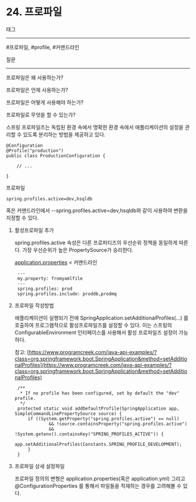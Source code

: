 # 24. 프로파일

태그

---

#프로파일, #profile, #커맨드라인

질문

---

프로파일은 왜 사용하는가?

프로파일은 언제 사용하는가?

프로파일은 어떻게 사용해야 하는가?

프로파일로 무엇을 할 수 있는가?

스프링 프로파일즈는 독립된 환경 속에서 명확한 환경 속에서 애플리케이션의 설정을 관리할 수 있도록 분리하는 방법을 제공하고 있다.

    @Configuration
    @Profile("production")
    public class ProductionConfiguration {
    
        // ...
    
    }

프로파일 

    spring.profiles.active=dev,hsqldb

혹은 커맨드라인에서 --spring.profiles.active=dev,hsqldb와 같이 사용하여 변환을 지정할 수 있다.

1. 활성프로파일 추가

    spring.profiles.active 속성은 다른 프로퍼티즈의 우선순위 정책을 동일하게 따른다. 가장 우선순위가 높은 PropertySource가 승리한다.

    [application.properties](http://application.properties) < 커맨드라인

        ---
        my.property: fromyamlfile
        ---
        spring.profiles: prod
        spring.profiles.include: proddb,prodmq

2. 프로파일 작성방법

    애플리케이션이 실행되기 전에 SpringApplication.setAdditionalProfiles(…​) 를 호출하여 프로그램적으로 활성프로파일즈를 설정할 수 있다. 이는 스프링의 ConfigurableEnvironment 인터페이스를 사용해서 활성 프로파일즈 설정이 가능하다.

    참고: [https://www.programcreek.com/java-api-examples/?class=org.springframework.boot.SpringApplication&method=setAdditionalProfiles](https://www.programcreek.com/java-api-examples/?class=org.springframework.boot.SpringApplication&method=setAdditionalProfiles)

        /**
         * If no profile has been configured, set by default the "dev" profile.
         */
        protected static void addDefaultProfile(SpringApplication app, SimpleCommandLinePropertySource source) {
            if ((System.getProperty("spring.profiles.active") == null)
                    && !source.containsProperty("spring.profiles.active")
                    && !System.getenv().containsKey("SPRING_PROFILES_ACTIVE")) {
                app.setAdditionalProfiles(Constants.SPRING_PROFILE_DEVELOPMENT);
            }
        }

3. 프로파일 상세 설정파일

    프로파일 정의의 변형은 application.properties(혹은 application.yml) 그리고 @ConfigurationProperties 를 통해서 파일들을 적재하는 경우를 고려해볼 수 있다.